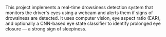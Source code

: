 This project implements a real-time drowsiness detection system that monitors the driver's eyes using a webcam and alerts them if signs of drowsiness are detected. It uses computer vision, eye aspect ratio (EAR), and optionally a CNN-based eye state classifier to identify prolonged eye closure — a strong sign of sleepiness.

